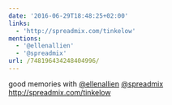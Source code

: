```yaml
---
date: '2016-06-29T18:48:25+02:00'
links:
  - 'http://spreadmix.com/tinkelow'
mentions:
  - '@ellenallien'
  - '@spreadmix'
url: /748196434248404996/
---
```

good memories with [@ellenallien](https://twitter.com/@ellenallien) [@spreadmix](https://twitter.com/@spreadmix) http://spreadmix.com/tinkelow
